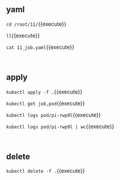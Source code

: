 <br>

## yaml

`cd /root/11/`{{execute}}

`ll`{{execute}}

`cat 11_job.yaml`{{execute}}

<br>

## apply

`kubectl apply -f .`{{execute}}

`kubectl get job,pod`{{execute}}

`kubectl logs pod/pi-rwp9l`{{execute}}

`kubectl logs pod/pi-rwp9l | wc`{{execute}}

<br>

## delete

`kubectl delete -f .`{{execute}}
